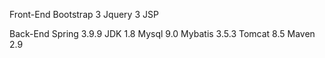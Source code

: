 Front-End
Bootstrap 3
Jquery 3
JSP

Back-End
Spring 3.9.9
JDK 1.8
Mysql 9.0
Mybatis 3.5.3
Tomcat 8.5
Maven 2.9
